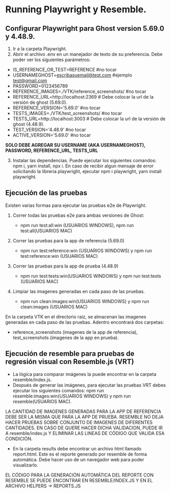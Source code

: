 # Running Playwright y Resemble.

## Configurar Playwright para Ghost version 5.69.0 y 4.48.9.

1. Ir a la carpeta Playwright.
2. Abrir el archivo .env en un manejador de texto de su preferencia. Debe poder ver los siguientes parámetros:

* IS_REFERENCE_OR_TEST=REFERENCE #no tocar
* USERNAMEGHOST=escribasuemail@test.com #ejemplo test@gmail.com
* PASSWORD=0123456789
* REFERENCE_IMAGES=./VTK/reference_screenshots/ #no tocar 
* REFERENCE_URL=http://localhost:2369 # Debe colocar la url de la versión de ghost (5.69.0).
* REFERENCE_VERSION='5.69.0' #no tocar
* TESTS_IMAGES=./VTK/test_screenshots/ #no tocar
* TESTS_URL=http://localhost:3003 # Debe colocar la url de la versión de ghost (4.48.9).
* TEST_VERSION='4.48.9' #no tocar
* ACTIVE_VERSION='5.69.0' #no tocar

**SOLO DEBE AGREGAR SU USERNAME (AKA USERNAMEGHOST), PASSWORD, REFERENCE_URL, TESTS_URL**

3. Instalar las dependencias. Puede ejecutar los siguientes comandos: npm i, yarn install, npx i. En caso de recibir algun mensaje de error solicitando la libreria playwright, ejecutar npm i playwright, yarn install playwright.


## Ejecución de las pruebas
Existen varias formas para ejecutar las pruebas e2e de Playwright.

1. Correr todas las pruebas e2e para ambas versiones de Ghost: 
   * npm run test:all:win (USUARIOS WINDOWS), npm run test:all(USUARIOS MAC)

2. Correr las pruebas para la app de referencia (5.69.0)
   * npm run test:reference:win (USUARIOS WINDOWS) y npm run test:reference:win (USUARIOS MAC)

3. Correr las pruebas para la app de prueba (4.48.9)
   * npm run test:tests:win(USUARIOS WINDOWS) y npm run test:tests (USUARIOS MAC)

4. Limpiar las imagenes generadas en cada paso de las pruebas.
   * npm run clean:images:win(USUARIOS WINDOWS) y npm run clean:images (USUARIOS MAC)

En la carpeta VTK en el directorio raiz, se almacenan las imagenes generadas en cada paso de las pruebas. Adentro encontrará dos carpetas:
   *  reference_screenshots (imagenes de la app de referencia), test_screenshots (imagenes de la app en prueba).


## Ejecución de resemble para pruebas de regresión visual con Resemble.js (VRT)
   * La lógica para comparar imágenes la puede encontrar en la carpeta resemble/index.js.
   * Después de generar las imágenes, para ejecutar las pruebas VRT debes ejecutar los siguientes comandos:
     npm run resemble:images:win(USUARIOS WINDOWS) y npm run resemble(USUARIOS MAC).

LA CANTIDAD DE IMAGENES GENERADAS PARA LA APP DE REFERENCIA DEBE SER LA MISMA QUE PARA LA APP DE PRUEBA. RESEMBLE NO DEJA HACER PRUEBAS SOBRE CONJUNTO DE IMAGENES DE DIFERENTES CANTIDADES. EN CASO DE QUERE HACER DICHA VALIDACION, PUEDE IR A resemble/index.js Y ELIMINAR LAS LINEAS DE CÓDIGO QUE VALIDA ESA CONDICIÓN.

   * En la carpeta results debe encontrar un archivo html llamado report.html. Este es el reporte generado por resemble de forma automática. Debe hacer uso de un navegador web para poder visualizarlo.  

   EL CÓDIGO PARA LA GENERACIÓN AUTOMÁTICA DEL REPORTE CON RESEMBLE SE PUEDE ENCONTRAR EN RESEMBLE/INDEX.JS Y EN EL ARCHIVO HELPERS -> REPORTS.JS
